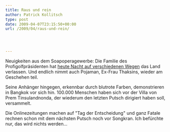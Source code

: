```yaml
---
title: Raus und rein
author: Patrick Kollitsch
type: post
date: 2009-04-07T23:15:50+00:00
url: /2009/04/raus-und-rein/




---
```

Neuigkeiten aus dem Soapoperagewerbe: Die Familie des Profigolfpräsidenten hat [heute Nacht auf verschiedenen Wegen][1] das Land verlassen. Und endlich nimmt auch Pojaman, Ex-Frau Thaksins, wieder am Geschehen teil.

Seine Anhänger hingegen, erkennbar durch blutrote Farben, demonstrieren in Bangkok vor sich hin. 100.000 Menschen haben sich vor der Villa von Prem Tinsulandnonda, der wiederum den letzten Putsch dirigiert haben soll, versammelt.

Die Onlinezeitungen machen auf "Tag der Entscheidung" und ganz Fatale rechnen schon mit dem nächsten Putsch noch vor Songkran. Ich befürchte nur, das wird nichts werden...

 [1]: http://www.nationmultimedia.com/2009/04/08/politics/politics_30099920.php